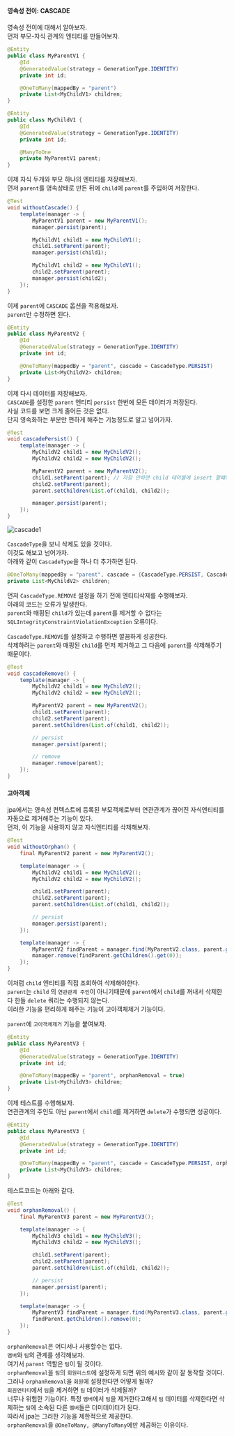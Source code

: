 #### 영속성 전이: CASCADE
영속성 전이에 대해서 알아보자.  
먼저 부모-자식 관계의 엔티티를 만들어보자.

~~~java
@Entity
public class MyParentV1 {
    @Id
    @GeneratedValue(strategy = GenerationType.IDENTITY)
    private int id;

    @OneToMany(mappedBy = "parent")
    private List<MyChildV1> children;
}

@Entity
public class MyChildV1 {
    @Id
    @GeneratedValue(strategy = GenerationType.IDENTITY)
    private int id;

    @ManyToOne
    private MyParentV1 parent;
}
~~~

이제 자식 두개와 부모 하나의 엔티티를 저장해보자.  
먼저 `parent`를 영속상태로 만든 뒤에 `child`에 `parent`를 주입하여 저장한다.

~~~java
@Test
void withoutCascade() {
    template(manager -> {
        MyParentV1 parent = new MyParentV1();
        manager.persist(parent);

        MyChildV1 child1 = new MyChildV1();
        child1.setParent(parent);
        manager.persist(child1);

        MyChildV1 child2 = new MyChildV1();
        child2.setParent(parent);
        manager.persist(child2);
    });
}
~~~

이제 `parent`에 `CASCADE` 옵션을 적용해보자.  
`parent`만 수정하면 된다.

~~~java
@Entity
public class MyParentV2 {
    @Id
    @GeneratedValue(strategy = GenerationType.IDENTITY)
    private int id;

    @OneToMany(mappedBy = "parent", cascade = CascadeType.PERSIST)
    private List<MyChildV2> children;
}
~~~

이제 다시 데이터를 저장해보자.  
`CASCADE`를 설정한 `parent` 엔티티 `persist` 한번에 모든 데이터가 저장된다.  
사실 코드를 보면 크게 줄어든 것은 없다.  
단지 영속화하는 부분만 편하게 해주는 기능정도로 알고 넘어가자.

~~~java
@Test
void cascadePersist() {
    template(manager -> {
        MyChildV2 child1 = new MyChildV2();
        MyChildV2 child2 = new MyChildV2();

        MyParentV2 parent = new MyParentV2();
        child1.setParent(parent); // 저장 안하면 child 테이블에 insert 할떄에 parent fk가 null로 저장된다.
        child2.setParent(parent);
        parent.setChildren(List.of(child1, child2));

        manager.persist(parent);
    });
}
~~~

![cascade1](img/cascade1.png)  

`CascadeType`을 보니 삭제도 있을 것이다.  
이것도 해보고 넘어가자.  
아래와 같이 `CascadeType`을 하나 더 추가하면 된다.

~~~java
@OneToMany(mappedBy = "parent", cascade = {CascadeType.PERSIST, CascadeType.REMOVE})
private List<MyChildV2> children;
~~~

먼저 `CascadeType.REMOVE` 설정을 하기 전에 엔티티삭제를 수행해보자.  
아래의 코드는 오류가 발생한다.  
`parent`와 매핑된 `child`가 있는데 `parent`를 제거할 수 없다는 `SQLIntegrityConstraintViolationException` 오류이다.  

`CascadeType.REMOVE`를 설정하고 수행하면 깔끔하게 성공한다.  
삭제하려는 `parent`와 매핑된 `child`를 먼저 제거하고 그 다음에 `parent`를 삭제해주기 때문이다. 

~~~java
@Test
void cascadeRemove() {
    template(manager -> {
        MyChildV2 child1 = new MyChildV2();
        MyChildV2 child2 = new MyChildV2();

        MyParentV2 parent = new MyParentV2();
        child1.setParent(parent);
        child2.setParent(parent);
        parent.setChildren(List.of(child1, child2));

        // persist
        manager.persist(parent);

        // remove
        manager.remove(parent);
    });
}
~~~


#### 고아객체
jpa에서는 영속성 컨텍스트에 등록된 부모객체로부터 연관관계가 끊어진 자식엔티티를 자동으로 제거해주는 기능이 있다.  
먼저, 이 기능을 사용하지 않고 자식엔티티를 삭제해보자.

~~~java
@Test
void withoutOrphan() {
    final MyParentV2 parent = new MyParentV2();

    template(manager -> {
        MyChildV2 child1 = new MyChildV2();
        MyChildV2 child2 = new MyChildV2();

        child1.setParent(parent);
        child2.setParent(parent);
        parent.setChildren(List.of(child1, child2));

        // persist
        manager.persist(parent);
    });

    template(manager -> {
        MyParentV2 findParent = manager.find(MyParentV2.class, parent.getId());
        manager.remove(findParent.getChildren().get(0));
    });
}
~~~

이처럼 `child` 엔티티를 직접 조회하여 삭제해야한다.  
`parent`는 `child` 의 `연관관계 주인`이 아니기때문에 `parent`에서 `child`를 꺼내서 삭제한다 한들 `delete` 쿼리는 수행되지 않는다.  
이러한 기능을 편리하게 해주는 기능이 고아객체제거 기능이다.  

`parent`에 `고아객체제거` 기능을 붙여보자.

~~~java
@Entity
public class MyParentV3 {
    @Id
    @GeneratedValue(strategy = GenerationType.IDENTITY)
    private int id;

    @OneToMany(mappedBy = "parent", orphanRemoval = true)
    private List<MyChildV3> children;
}
~~~

이제 테스트를 수행해보자.  
연관관계의 주인도 아닌 `parent`에서 `child`를 제거하면 `delete`가 수행되면 성공이다.  

~~~java
@Entity
public class MyParentV3 {
    @Id
    @GeneratedValue(strategy = GenerationType.IDENTITY)
    private int id;

    @OneToMany(mappedBy = "parent", cascade = CascadeType.PERSIST, orphanRemoval = true)
    private List<MyChildV3> children;
}
~~~

테스트코드는 아래와 같다.

~~~java
@Test
void orphanRemoval() {
    final MyParentV3 parent = new MyParentV3();

    template(manager -> {
        MyChildV3 child1 = new MyChildV3();
        MyChildV3 child2 = new MyChildV3();

        child1.setParent(parent);
        child2.setParent(parent);
        parent.setChildren(List.of(child1, child2));

        // persist
        manager.persist(parent);
    });

    template(manager -> {
        MyParentV3 findParent = manager.find(MyParentV3.class, parent.getId());
        findParent.getChildren().remove(0);
    });
}
~~~

`orphanRemoval`은 어디서나 사용할수는 없다.  
`멤버`와 `팀`의 관계를 생각해보자.  
여기서 `parent` 역할은 `팀`이 될 것이다.  
`orphanRemoval`을 `팀`의 `회원리스트`에 설정하게 되면 위의 예시와 같이 잘 동작할 것이다.  
그러나 `orphanRemoval`을 `회원`에 설정한다면 어떻게 될까?  
`회원엔티티`에서 `팀`을 제거하면 `팀` 데이터가 삭제될까?  
너무나 위험한 기능이다. 특정 `멤버`에서 `팀`을 제거한다고해서 `팀` 데이터를 삭제한다면 삭제하는 `팀`에 소속된 다른 `멤버`들은 더미데이터가 된다.  
따라서 jpa는 그러한 기능을 제한적으로 제공한다.  
`orphanRemoval`을 `@OneToMany, @ManyToMany`에만 제공하는 이유이다.